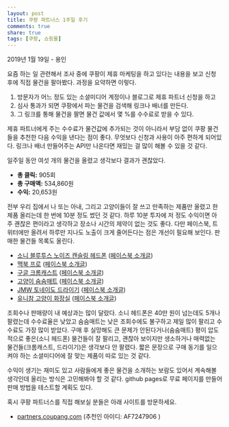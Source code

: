 ```yaml
---
layout: post
title: 쿠팡 파트너스 1주일 후기  
comments: true
share: true
tags: [쿠팡, 쇼핑몰]
---
```

<p class="meta">2019년 1월 19일 - 용인</p>

요즘 하는 일 관련해서 조사 중에 쿠팡이 제휴 마케팅을 하고 있다는 내용을 보고 신청 후에 직접 물건을 팔아봤다.  과정을 요약하면 이렇다. 

1. 방문자가 어느 정도 있는 소셜미디어 계정이나 블로그로 제휴 파트너 신청을 하고 
2. 심사 통과가 되면 쿠팡에서 파는 물건을 검색해 링크나 배너를 만든다. 
3. 그 링크를 통해 물건을 팔면 물건 값에서 몇 %를 수수료로 받을 수 있다. 

제휴 파트너에게 주는 수수료가 물건값에 추가되는 것이 아니라서 부담 없이 쿠팡 물건들을 추천한 다음 수익을 낸다는 점이 좋다. 무엇보다 신청과 사용이 아주 편하게 되어있다. 링크나 배너 만들어주는 API만 나온다면 재밌는 걸 많이 해볼 수 있을 것 같다. 

일주일 동안 여섯 개의 물건을 올렸고 생각보다 결과가 괜찮았다. 
- **총 클릭:** 905회
- **총 구매액:** 534,860원 
- **수익:** 20,653원

전부 우리 집에서 나 또는 아내, 그리고 고양이들이 잘 쓰고 만족하는 제품만 올렸고 한 제품 올리는데 한 번에 10분 정도 썼던 것 같다. 하루 10분 투자에 저 정도 수익이면 아주 괜찮은 편이라고 생각하고 장소나 시간의 제약이 없는 것도 좋다. 다만 페이스북, 트위터에만 올려서 하루만 지나도 노출이 크게 줄어든다는 점은 개선이 필요해 보인다. 판매한 물건들 목록도 올린다. 

- [소니 블루투스 노이즈 캔슬링 헤드폰](https://coupa.ng/bgpmRD) ([페이스북 소개글](https://www.facebook.com/sungchi/posts/10218225636096114 ))
- [맥북 프로](https://coupa.ng/bgqT86) ([페이스북 소개글](https://www.facebook.com/sungchi/posts/10218259516143094))
- [구글 크롬캐스트](https://coupa.ng/bgqxsY) ([페이스북 소개글](https://www.facebook.com/photo.php?fbid=10218252266721863&set=a.1447541872317&type=3))
- [고양이 숨숨매트](https://coupa.ng/bgpBxj) ([페이스북 소개글](https://www.facebook.com/sungchi/posts/10218244532168504))
- [JMW 토네이도 드라이기](https://coupa.ng/bgrenp) ([페이스북 소개글](https://www.facebook.com/sungchi/posts/10218276449126408))
- [유니참 고양이 화장실](https://coupa.ng/bgq157)  ([페이스북 소개글](https://www.facebook.com/sungchi/videos/10218267019730679/))

조회수나 판매량이 내 예상과는 많이 달랐다. 소니 헤드폰은 40만 원이 넘는데도 5개나 팔렸는데 수수료율은 낮았고 숨숨매트는 낮은 조회수에도 불구하고 제일 많이 팔리고 수수료도 가장 많이 받았다. 구매 후 실망해도 큰 문제가 안된다거나(숨숨매트) 평이 압도적으로 좋은(소니 헤드폰) 물건들이 잘 팔리고, 괜찮아 보이지만 생소하거나 매력없는 물건들(크롬캐스트, 드라이기)은 생각보다 안 팔렸다. 짧은 문장으로 구매 동기를 일으켜야 하는 소셜미디어에 잘 맞는 제품이 따로 있는 것 같다. 

수익이 생기는 재미도 있고 사람들에게 좋은 물건을 소개하는 보람도 있어서 계속해볼 생각인데 올리는 방식은 고민해봐야 할 것 같다. github pages로 무료 페이지를 만들어 판매 방법을 테스트할 계획도 있다. 

혹시 쿠팡 파트너스를 직접 해보실 분들은 아래 사이트를 방문하세요. 
- [partners.coupang.com](https://partners.coupang.com) (추천인 아이디:  AF7247906 )
